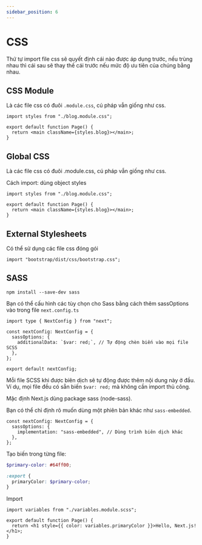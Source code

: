 ```yaml
---
sidebar_position: 6
---
```


# CSS

Thứ tự import file css sẽ quyết định cái nào được áp dụng trước,
nếu trùng nhau thì cái sau sẽ thay thế cái trước nếu mức độ ưu tiên của chúng bằng nhau.

## CSS Module

Là các file css có đuôi `.module.css`, cú pháp vẫn giống như css.

```tsx title="src/app/blog/page.tsx"
import styles from "./blog.module.css";

export default function Page() {
  return <main className={styles.blog}></main>;
}
```

## Global CSS

Là các file css có đuôi .module.css, cú pháp vẫn giống như css.

Cách import: dùng object styles

```tsx title="src/app/blog/page.tsx"
import styles from "./blog.module.css";

export default function Page() {
  return <main className={styles.blog}></main>;
}
```

## External Stylesheets

Có thể sử dụng các file css đóng gói

```tsx title="src/app/blog/page.tsx"
import "bootstrap/dist/css/bootstrap.css";
```

## SASS

```terminaloutput
npm install --save-dev sass
```

Bạn có thể cấu hình các tùy chọn cho Sass bằng cách thêm sassOptions vào
trong file `next.config.ts`

```tsx title="next.config.ts"
import type { NextConfig } from "next";

const nextConfig: NextConfig = {
  sassOptions: {
    additionalData: `$var: red;`, // Tự động chèn biến vào mọi file SCSS
  },
};

export default nextConfig;
```

Mỗi file SCSS khi được biên dịch sẽ tự động được thêm nội dung này ở đầu.
Ví dụ, mọi file đều có sẵn biến `$var: red;` mà không cần import thủ công.

Mặc định Next.js dùng package sass (node-sass).

Bạn có thể chỉ định rõ muốn dùng một phiên bản khác như `sass-embedded`.

```tsx title="next.config.ts"
const nextConfig: NextConfig = {
  sassOptions: {
    implementation: "sass-embedded", // Dùng trình biên dịch khác
  },
};
```

Tạo biến trong từng file:

```scss title="scss"
$primary-color: #64ff00;

:export {
  primaryColor: $primary-color;
}
```

Import

```tsx title="tsx"
import variables from "./variables.module.scss";

export default function Page() {
  return <h1 style={{ color: variables.primaryColor }}>Hello, Next.js!</h1>;
}
```
